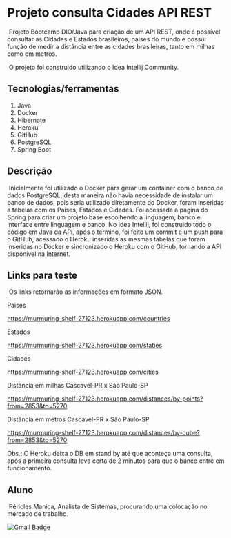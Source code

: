 # Projeto consulta Cidades API REST

​	Projeto Bootcamp DIO/Java para criação de um API REST, onde é possível consultar as Cidades e Estados brasileiros, paises do mundo e possui função de medir a distância entre as cidades brasileiras, tanto em milhas como em metros. 

​	O projeto foi construido utilizando o Idea Intellij Community.

## Tecnologias/ferramentas
1. Java
2. Docker
2. Hibernate
3. Heroku
4. GitHub
5. PostgreSQL
6. Spring Boot

## Descrição

​	Inicialmente foi utilizado o Docker para gerar um container com o banco de dados PostgreSQL, desta maneira não havia necessidade de instalar um banco de dados, pois seria utilizado diretamente do Docker, foram inseridas a tabelas com os Paises, Estados e Cidades. Foi acessada a pagina do Spring para criar um projeto base escolhendo a linguagem, banco e interface entre linguagem e banco.  No Idea Intellij, foi construido todo o código em Java da API, após o termino, foi feito um commit e um push para o GitHub, acessado o Heroku inseridas as mesmas tabelas que foram inseridas no Docker e sincronizado o Heroku com o GitHub, tornando a API disponível na Internet.



## Links para teste

​	Os links retornarão as informações em formato JSON.

Paises

https://murmuring-shelf-27123.herokuapp.com/countries



Estados

https://murmuring-shelf-27123.herokuapp.com/staties



Cidades

https://murmuring-shelf-27123.herokuapp.com/cities



Distância em milhas Cascavel-PR x São Paulo-SP

https://murmuring-shelf-27123.herokuapp.com/distances/by-points?from=2853&to=5270



Distância em metros Cascavel-PR x São Paulo-SP

https://murmuring-shelf-27123.herokuapp.com/distances/by-cube?from=2853&to=5270



Obs.: O Heroku deixa o DB em stand by até que aconteça uma consulta, após a primeira consulta leva certa de 2 minutos para que o banco entre em funcionamento.



## Aluno

​	Péricles Manica, Analista de Sistemas, procurando uma colocação no mercado de trabalho.

 [![Gmail Badge](https://img.shields.io/badge/-manicap@gmail.com-c14438?style=flat-square&logo=Gmail&logoColor=white&link=mailto:manicap@gmail.com)](mailto:manicap@gmail.com)

